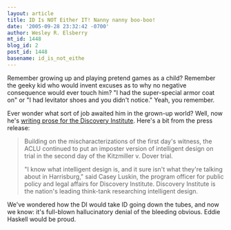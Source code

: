 ```yaml
---
layout: article
title: ID Is NOT Either IT! Nanny nanny boo-boo!
date: '2005-09-28 23:32:42 -0700'
author: Wesley R. Elsberry
mt_id: 1448
blog_id: 2
post_id: 1448
basename: id_is_not_eithe
---
```

Remember growing up and playing pretend games as a child? Remember the geeky kid who would invent excuses as to why no negative consequence would ever touch him? "I had the super-special armor coat on" or "I had levitator shoes and you didn't notice." Yeah, you remember.

Ever wonder what sort of job awaited him in the grown-up world? Well, now he's [writing prose for the Discovery Institute](http://www.prnewswire.com/cgi-bin/stories.pl?ACCT=104&amp;STORY=/www/story/09-28-2005/0004133680&amp;EDATE=). Here's a bit from the press release:

> Building on the mischaracterizations of the first day's witness, the ACLU continued to put an imposter version of intelligent design on trial in the second day of the Kitzmiller v. Dover trial.
> 
> "I know what intelligent design is, and it sure isn't what they're talking about in Harrisburg," said Casey Luskin, the program officer for public policy and legal affairs for Discovery Institute. Discovery Institute is the nation's leading think-tank researching intelligent design.

We've wondered how the DI would take ID going down the tubes, and now we know: it's full-blown hallucinatory denial of the bleeding obvious. Eddie Haskell would be proud.
